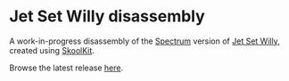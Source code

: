 Jet Set Willy disassembly
=========================

A work-in-progress disassembly of the
[Spectrum](http://en.wikipedia.org/wiki/ZX_Spectrum) version of
[Jet Set Willy](http://en.wikipedia.org/wiki/Jet_Set_Willy), created using
[SkoolKit](http://pyskool.ca/?page_id=177).

Browse the latest release [here](http://skoolkid.github.io/jetsetwilly/).
